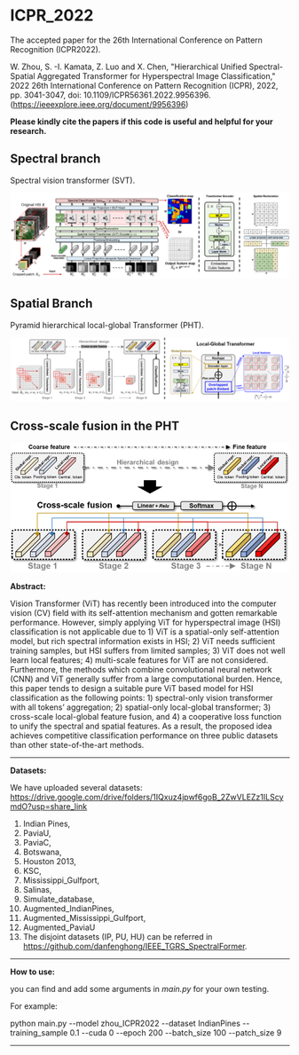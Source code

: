 # ICPR_2022
The accepted paper for the 26th International Conference on Pattern Recognition (ICPR2022).

W. Zhou, S. -I. Kamata, Z. Luo and X. Chen, "Hierarchical Unified Spectral-Spatial Aggregated Transformer for Hyperspectral Image Classification," 2022 26th International Conference on Pattern Recognition (ICPR), 2022, pp. 3041-3047, doi: 10.1109/ICPR56361.2022.9956396. (https://ieeexplore.ieee.org/document/9956396)

**Please kindly cite the papers if this code is useful and helpful for your research.**

Spectral branch
-------------------------------
Spectral vision transformer (SVT).

![image](https://github.com/zhouweilian1904/ICPR_2022/blob/main/spectral%20only%20self-attention%202.png)


Spatial Branch
-------------------------------
Pyramid hierarchical local-global Transformer (PHT).

![image](https://github.com/zhouweilian1904/ICPR_2022/blob/main/whole%20structure.png)

Cross-scale fusion in the PHT
-------------------------------

![image](https://github.com/zhouweilian1904/ICPR_2022/blob/main/cross%20scale%20fusion.png)

**Abstract:**

Vision Transformer (ViT) has recently been introduced into the computer vision (CV) field with its self-attention mechanism and gotten remarkable performance. However, simply applying ViT for hyperspectral image (HSI) classification is not applicable due to 1) ViT is a spatial-only self-attention model, but rich spectral information exists in HSI; 2) ViT needs sufficient training samples, but HSI suffers from limited samples; 3) ViT does not well learn local features; 4) multi-scale features for ViT are not considered. Furthermore, the methods which combine convolutional neural network (CNN) and ViT generally suffer from a large computational burden. Hence, this paper tends to design a suitable pure ViT based model for HSI classification as the following points: 1) spectral-only vision transformer with all tokens’ aggregation; 2) spatial-only local-global transformer; 3) cross-scale local-global feature fusion, and 4) a cooperative loss function to unify the spectral and spatial features. As a result, the proposed idea achieves competitive classification performance on three public datasets than other state-of-the-art methods.

--------------------------------
**Datasets:**

We have uploaded several datasets: https://drive.google.com/drive/folders/1IQxuz4jpwf6goB_2ZwVLEZz1ILScymdO?usp=share_link
1. Indian Pines, 
2. PaviaU, 
3. PaviaC, 
4. Botswana, 
5. Houston 2013, 
6. KSC, 
7. Mississippi_Gulfport, 
8. Salinas, 
9. Simulate_database, 
10. Augmented_IndianPines, 
11. Augmented_Mississippi_Gulfport, 
12. Augmented_PaviaU
13. The disjoint datasets (IP, PU, HU) can be referred in https://github.com/danfenghong/IEEE_TGRS_SpectralFormer.


--------------------------------
**How to use:**

you can find and add some arguments in *main.py* for your own testing.

For example:

python main.py --model zhou_ICPR2022 --dataset IndianPines --training_sample 0.1 --cuda 0 --epoch 200 --batch_size 100 --patch_size 9

--------------------------------
